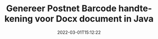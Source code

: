 ---
############################# Static ############################
layout: "auto-gen-signature"
date: 2022-03-01T15:12:22
draft: false
operation: Sign
signaturetype: Barcode
codetype: Postnet
fileformat: Docx
productName: Java
lang: nl
productCode: java
otherformats: pdf doc docx docm dot dotm dotx odt ott rtf xls xlsx xlsm xlsb csv ods ots xltx xltm ppt pptx pps ppsx odp otp potx potm pptm ppsm png jpg bmp gif tiff svg webp wmf
breadcrumb: Put  Barcode signature on Docx for Java

############################# Head ############################
head_title: "eSign Docx document met Postnet Barcode in Java"
head_description: "Maak een Postnet Barcode Signature en plaats deze op het Docx document met Java met behulp van een paar regels code. Gebruik de GroupDocs Document Signature API voor het ondertekenen van verschillende bestandsindelingen."

############################# Header ############################
title: "Genereer Postnet Barcode handtekening voor Docx document in Java"
description: "Onderteken uw Docx zakelijke documenten met Postnet Barcode. Genereer snel en eenvoudig een barcodehandtekening met een paar regels code om ondertekeningsopties in te stellen."
bg_image: "https://cms.admin.containerize.com/templates/aspose/App_Themes/V3/images/bg/header1.png"
bg_overlay: false
button:
    enable: true

############################# SubMenu ############################
submenu:
    enable: true

    left:
        img_alt: "GroupDocs.Signature for Java"
        image: "https://cms.admin.containerize.com/templates/groupdocs/images/product-logos/90x90-noborder/groupdocs-signature-java.png"
        product: "GroupDocs.Signature"
        platform: "Java"



############################# About ############################
about:
    enable: true
    title: "Over GroupDocs.Signature for Java Barcode handtekeningen API."
    content: |
        [GroupDocs.Signature for Java](https://products.groupdocs.com/signature/java/) is een snelle en gemakkelijke API voor het beheren van elektronische ondertekening van digitale documenten met behulp van barcodetypes zoals UPCA, UPCE, EAN13, EAN14, Code39, Code39Extended, Code128, Codabar, Postnet, ISBN , ITF14 en vele anderen. Klanten kunnen eenvoudig barcodes maken met de vereiste tekst en deze op PDF, Microsoft Office Words-documenten, Microsoft Office Excel-werkmappen, MS PowerPoint-presentaties, Adobe Photoshop-bestanden en verschillende afbeeldingsformaten plaatsen. Barcodes die in documenten zijn geplaatst, kunnen worden bijgewerkt, doorzocht, geverifieerd, verwijderd of bekeken. Bovendien wordt het aanpassen van streepjescodes ondersteund.
    

############################# Steps ############################
steps:
    enable: true
    title_left: "Stappen om Docx te ondertekenen met Barcode in Java"
    content_left: |
        [GroupDocs.Signature for Java](https://products.groupdocs.com/signature/java/) biedt de mogelijkheid om Docx documenten snel en gemakkelijk te ondertekenen met Barcode handtekeningen.
        
        * Maak een instantie van de Signature-klasse die een Docx-bestand levert dat moet worden ondertekend als pad of geheugenstroom
        * Instantieer SignOptions klasse en stel alle gevraagde gegevens in.
        * Roep de Signature.Sign()-methode op en geef uitvoer Docx-bestand of geheugenstroom

    title_right: " systeem vereisten"
    content_right: |
        GroupDocs.Signature for Java worden ondersteund op alle belangrijke platforms en besturingssystemen. Voordat u de onderstaande code uitvoert, moet u ervoor zorgen dat de volgende vereisten op uw systeem zijn geïnstalleerd.

        * Besturingssystemen: Microsoft Windows, Linux, MacOS
        * Ontwikkelomgevingen: NetBeans, Intellij IDEA, Eclipse, etc.
        * Java runtime: J2SE 6.0 and above
        * Download de nieuwste GroupDocs.Signature for Java van [Maven](https://repository.groupdocs.com/webapp/#/artifacts/browse/tree/General/repo/com/groupdocs/groupdocs-signature)
         
    code: |
        ```java    
                
        // Set up input Docx file
        String filePath = "input.docx";
        // Set up output file
        String outputFilePath = "output.docx";

        // Instantiate Signature for input file
        Signature signature = new Signature(filePath);

        // create barcode option with predefined barcode text
        BarcodeSignOptions options = new BarcodeSignOptions("John Smith");

        // setup Barcode encoding type
        options.setEncodeType(BarcodeTypes.Postnet);

        // set signature position
        options.setLeft(50);
        options.setTop(50);
        options.setWidth(200);
        options.setHeight(50);

        // sign Docx document
        SignResult result = signature.sign(outputFilePath, options);

        ```

############################# Demos ############################
demos:
    enable: true
    title: "Docx documenten ondertekenen met Barcode Live Demo"
    content: |
       Onderteken het Docx-bestand met verschillende handtekeningen op dit moment door naar de website [GroupDocs.Signature App](https://products.groupdocs.app/signature/family) te gaan. Gratis online demo voor u klaar.

        
############################# About Formats ############################
about_formats:
    enable: true
    format:
        # format loop
        - icon: "fas fa-barcode"
          title: "About Postnet Barcode"
          content: |
            POSTNET (Postal Numeric Encoding Technique) is een barcode-symboliek die door de United States Postal Service wordt gebruikt om te helpen bij het sturen van post.
          characterset: |
             Numerieke cijfers (0-9).
          textcapacity: |
             Maximaal 11 tekens.
          image: |
             iVBORw0KGgoAAAANSUhEUgAAACcAAAAjCAYAAAAXMhMjAAAAAXNSR0IArs4c6QAAAARnQU1BAACxjwv8YQUAAAAJcEhZcwAADsMAAA7DAcdvqGQAAACeSURBVFhH7c7BCkMxEELR/P9Pp1LoRrCXpi4Cbw5kIRKZtS82x52a407Ncae+HrfWer8Pyr+i/3NcQv/nuIT+z3EJ/X/Ocf9mlxuhsXZ2uREaa2eXG6Gxdna5ERprZ5cbobF2drkRGmtnlxuhsXZ2uREaa2eXG6Gxdna5ERprZ5cbobF2drkRGmtnlxuhsXZ2ubnAHHdqjjt18XF7vwDevzbHqsQWPwAAAABJRU5ErkJggg==

          link: ""

############################# More Formats ############################
more_formats:
    enable: true
    title: "Andere ondersteunde Barcode handtekeningen voor Java"
    content: |
        "U kunt Docx ook ondertekenen met andere soorten handtekeningen. Zie de lijst hieronder."
    format: 
        
       
back_to_top:
    enable: true
---